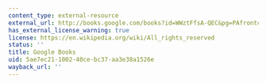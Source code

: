 ```yaml
---
content_type: external-resource
external_url: http://books.google.com/books?id=WWztFfsA-QEC&pg=PAfrontcover
has_external_license_warning: true
license: https://en.wikipedia.org/wiki/All_rights_reserved
status: ''
title: Google Books
uid: 5ae7ec21-1002-40ce-bc37-aa3e38a1526e
wayback_url: ''
---
```

